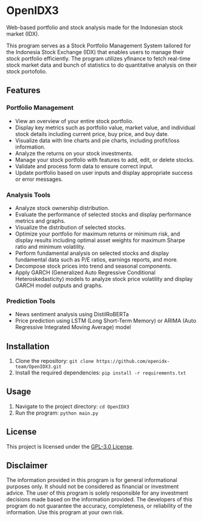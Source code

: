 # OpenIDX3
Web-based portfolio and stock analysis made for the Indonesian stock market (IDX). 

This program serves as a Stock Portfolio Management System tailored for the Indonesia Stock Exchange (IDX) that enables users to manage their stock portfolio efficiently. The program utilizes yfinance to fetch real-time stock market data and bunch of statistics to do quantitative analysis on their stock portofolio.

## Features

### Portfolio Management

- View an overview of your entire stock portfolio.
- Display key metrics such as portfolio value, market value, and individual stock details including current price, buy price, and buy date.
- Visualize data with line charts and pie charts, including profit/loss information.
- Analyze the returns on your stock investments.
- Manage your stock portfolio with features to add, edit, or delete stocks.
- Validate and process form data to ensure correct input.
- Update portfolio based on user inputs and display appropriate success or error messages.

### Analysis Tools

- Analyze stock ownership distribution.
- Evaluate the performance of selected stocks and display performance metrics and graphs.
- Visualize the distribution of selected stocks.
- Optimize your portfolio for maximum returns or minimum risk, and display results including optimal asset weights for maximum Sharpe ratio and minimum volatility.
- Perform fundamental analysis on selected stocks and display fundamental data such as P/E ratios, earnings reports, and more.
- Decompose stock prices into trend and seasonal components.
- Apply GARCH (Generalized Auto Regressive Conditional Heteroskedasticity) models to analyze stock price volatility and display GARCH model outputs and graphs.

### Prediction Tools
- News sentiment analysis using DistilRoBERTa
- Price prediction using LSTM (Long Short-Term Memory) or ARIMA (Auto Regressive Integrated Moving Average) model

## Installation

1. Clone the repository: `git clone https://github.com/openidx-team/OpenIDX3.git`
2. Install the required dependencies: `pip install -r requirements.txt`

## Usage

1. Navigate to the project directory: `cd OpenIDX3`
2. Run the program: `python main.py`

## License

This project is licensed under the [GPL-3.0 License](LICENSE).

## Disclaimer

The information provided in this program is for general informational purposes only. It should not be considered as financial or investment advice. The user of this program is solely responsible for any investment decisions made based on the information provided. The developers of this program do not guarantee the accuracy, completeness, or reliability of the information. Use this program at your own risk.
